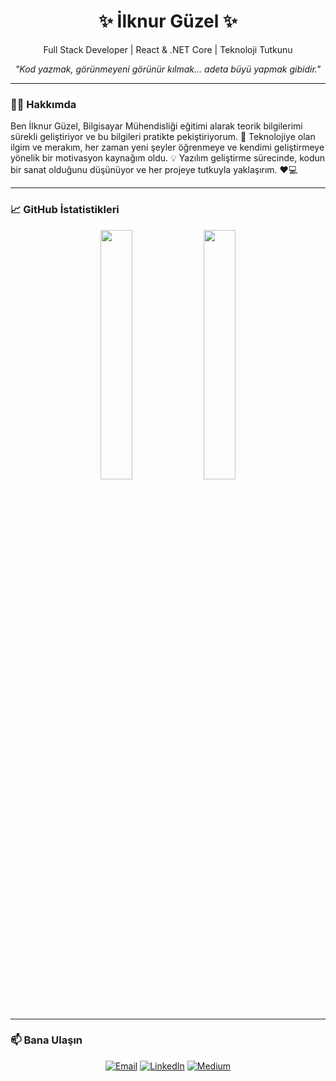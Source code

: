 <h1 align="center">✨ İlknur Güzel ✨</h1>
<p align="center">
  Full Stack Developer | React & .NET Core | Teknoloji Tutkunu
</p>

<p align="center">
  <i>"Kod yazmak, görünmeyeni görünür kılmak... adeta büyü yapmak gibidir." </i>
</p>

---

### 👩‍💻 Hakkımda
Ben İlknur Güzel, Bilgisayar Mühendisliği eğitimi alarak teorik bilgilerimi sürekli geliştiriyor ve bu bilgileri pratikte pekiştiriyorum. 🚀 Teknolojiye olan ilgim ve merakım, her zaman yeni şeyler öğrenmeye ve kendimi geliştirmeye yönelik bir motivasyon kaynağım oldu. 💡 Yazılım geliştirme sürecinde, kodun bir sanat olduğunu düşünüyor ve her projeye tutkuyla yaklaşırım. ❤️💻

---

### 📈 GitHub İstatistikleri
<p align="center">
  <img src="https://github-readme-stats.vercel.app/api?username=ilknrgzll&show_icons=true&count_private=true&hide_title=true&theme=radical" width="32%" />
  <img src="https://github-readme-stats.vercel.app/api/top-langs/?username=ilknrgzll&layout=compact&theme=radical&hide_title=true&langs_count=5" width="32%" />
</p>

---

### 📫 Bana Ulaşın
<p align="center">
  <a href="mailto:ilknrgzl99@gmail.com"><img alt="Email" src="https://img.shields.io/badge/-Email-red?style=flat&logo=gmail&logoColor=white"></a>
  <a href="https://www.linkedin.com/in/ilknrgzl/"><img alt="LinkedIn" src="https://img.shields.io/badge/-LinkedIn-blue?style=flat&logo=linkedin"></a>
  <a href="https://medium.com/@ilknrgzl"><img alt="Medium" src="https://img.shields.io/badge/-Medium-black?style=flat&logo=medium"></a>
</p>
